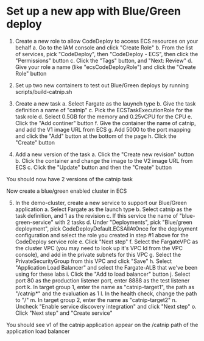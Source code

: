 # Set up a new app with Blue/Green deploy

1. Create a new role to allow CodeDeploy to access ECS resources on your behalf
  a. Go to the IAM console and click "Create Role"
  b. From the list of services, pick "CodeDeploy", then "CodeDeploy - ECS", then click the "Permissions" button
  c. Click the "Tags" button, and "Next: Review"
  d. Give your role a name (like "ecsCodeDeployRole") and click the "Create Role" button
  
2. Set up two new containers to test out Blue/Green deploys by running scripts/build-catnip.sh

3. Create a new task
  a. Select Fargate as the lauynch type
  b. Give the task definition a name of "catnip"
  c. Pick the ECSTaskExecutionRole for the task role
  d. Select 0.5GB for the memory and 0.25vCPU for the CPU
  e. Click the "Add continer" button
  f. Give the container the name of catnip, and add the V1 image URL from ECS
  g. Add 5000 to the port mapping and click the "Add" button at the bottom of the page
  h. Click the "Create" button

4. Add a new version of the task
  a. Click the "Create new revision" button
  b. Click the container and change the image to the V2 image URL from ECS
  c. Click the "Update" button and then the "Create" button

You should now have 2 versions of the catnip task
  
Now create a blue/green enabled cluster in ECS

5. In the demo-cluster, create a new service to support our Blue/Green application
  a. Select Fargate as the launch type
  b. Select catnip as the task definition, and 1 as the revision 
  c. If this service the name of "blue-green-service" with 2 tasks
  d. Under "Deployments", pick "Blue/green deployment", pick CodeDeployDefault.ECSAllAtOnce for the deployment configuration and select the role you created in step #1 above for the CodeDeploy service role
  e. Click "Next step"
  f. Select the FargateVPC as the cluster VPC (you may need to look up it's VPC Id from the VPC console), and add in the private subnets for this VPC
  g. Select the PrivateSecurityGroup from this VPC and click "Save"
  h. Select "Application Load Balancer" and select the Fargate-ALB that we've been using for these labs
  i. Click the "Add to load balancer" button
  j. Select port 80 as the production listener port, enter 8888 as the test listener port
  k. In target group 1, enter the name as "catnip-target1", the path as "/catnip*" and the evaluation as 1
  l. In the health check, change the path to "/"
  m. In target group 2, enter the name as "catnip-target2"
  n. Uncheck "Enable service discovery integration" and click "Next step"
  o. Click "Next step" and "Create service"
  
You should see v1 of the catnip application appear on the /catnip path of the application load balancer
